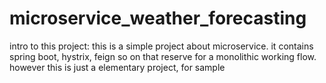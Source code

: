 # microservice_weather_forecasting
intro to this project:
  this is a simple project about microservice. it contains spring boot, hystrix, feign so on that reserve for a monolithic working flow.
  however this is just a elementary project, for sample
